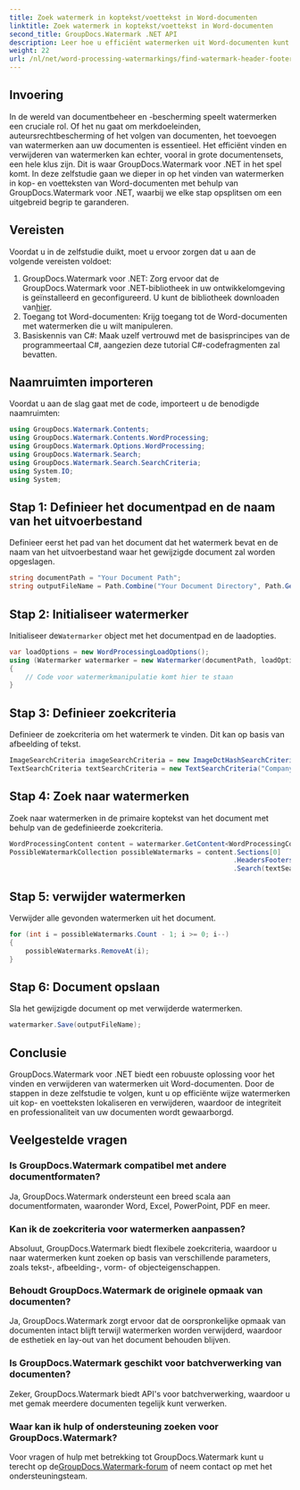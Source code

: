 ```yaml
---
title: Zoek watermerk in koptekst/voettekst in Word-documenten
linktitle: Zoek watermerk in koptekst/voettekst in Word-documenten
second_title: GroupDocs.Watermark .NET API
description: Leer hoe u efficiënt watermerken uit Word-documenten kunt vinden en verwijderen met behulp van GroupDocs voor .NET, waardoor documentintegriteit en professionaliteit wordt gegarandeerd.
weight: 22
url: /nl/net/word-processing-watermarkings/find-watermark-header-footer-word-docs/
---
```

## Invoering
In de wereld van documentbeheer en -bescherming speelt watermerken een cruciale rol. Of het nu gaat om merkdoeleinden, auteursrechtbescherming of het volgen van documenten, het toevoegen van watermerken aan uw documenten is essentieel. Het efficiënt vinden en verwijderen van watermerken kan echter, vooral in grote documentensets, een hele klus zijn. Dit is waar GroupDocs.Watermark voor .NET in het spel komt. In deze zelfstudie gaan we dieper in op het vinden van watermerken in kop- en voetteksten van Word-documenten met behulp van GroupDocs.Watermark voor .NET, waarbij we elke stap opsplitsen om een uitgebreid begrip te garanderen.
## Vereisten
Voordat u in de zelfstudie duikt, moet u ervoor zorgen dat u aan de volgende vereisten voldoet:
1. GroupDocs.Watermark voor .NET: Zorg ervoor dat de GroupDocs.Watermark voor .NET-bibliotheek in uw ontwikkelomgeving is geïnstalleerd en geconfigureerd. U kunt de bibliotheek downloaden van[hier](https://releases.groupdocs.com/Watermark/net/).
2. Toegang tot Word-documenten: Krijg toegang tot de Word-documenten met watermerken die u wilt manipuleren.
3. Basiskennis van C#: Maak uzelf vertrouwd met de basisprincipes van de programmeertaal C#, aangezien deze tutorial C#-codefragmenten zal bevatten.
## Naamruimten importeren
Voordat u aan de slag gaat met de code, importeert u de benodigde naamruimten:
```csharp
using GroupDocs.Watermark.Contents;
using GroupDocs.Watermark.Contents.WordProcessing;
using GroupDocs.Watermark.Options.WordProcessing;
using GroupDocs.Watermark.Search;
using GroupDocs.Watermark.Search.SearchCriteria;
using System.IO;
using System;
```
## Stap 1: Definieer het documentpad en de naam van het uitvoerbestand
Definieer eerst het pad van het document dat het watermerk bevat en de naam van het uitvoerbestand waar het gewijzigde document zal worden opgeslagen.
```csharp
string documentPath = "Your Document Path";
string outputFileName = Path.Combine("Your Document Directory", Path.GetFileName(documentPath));
```
## Stap 2: Initialiseer watermerker
 Initialiseer de`Watermarker` object met het documentpad en de laadopties.
```csharp
var loadOptions = new WordProcessingLoadOptions();
using (Watermarker watermarker = new Watermarker(documentPath, loadOptions))
{
    // Code voor watermerkmanipulatie komt hier te staan
}
```
## Stap 3: Definieer zoekcriteria
Definieer de zoekcriteria om het watermerk te vinden. Dit kan op basis van afbeelding of tekst.
```csharp
ImageSearchCriteria imageSearchCriteria = new ImageDctHashSearchCriteria(Constants.LogoPng);
TextSearchCriteria textSearchCriteria = new TextSearchCriteria("Company Name");
```
## Stap 4: Zoek naar watermerken
Zoek naar watermerken in de primaire koptekst van het document met behulp van de gedefinieerde zoekcriteria.
```csharp
WordProcessingContent content = watermarker.GetContent<WordProcessingContent>();
PossibleWatermarkCollection possibleWatermarks = content.Sections[0]
                                                        .HeadersFooters[OfficeHeaderFooterType.HeaderPrimary]
                                                        .Search(textSearchCriteria.Or(imageSearchCriteria));
```
## Stap 5: verwijder watermerken
Verwijder alle gevonden watermerken uit het document.
```csharp
for (int i = possibleWatermarks.Count - 1; i >= 0; i--)
{
    possibleWatermarks.RemoveAt(i);
}
```
## Stap 6: Document opslaan
Sla het gewijzigde document op met verwijderde watermerken.
```csharp
watermarker.Save(outputFileName);
```

## Conclusie
GroupDocs.Watermark voor .NET biedt een robuuste oplossing voor het vinden en verwijderen van watermerken uit Word-documenten. Door de stappen in deze zelfstudie te volgen, kunt u op efficiënte wijze watermerken uit kop- en voetteksten lokaliseren en verwijderen, waardoor de integriteit en professionaliteit van uw documenten wordt gewaarborgd.
## Veelgestelde vragen
### Is GroupDocs.Watermark compatibel met andere documentformaten?
Ja, GroupDocs.Watermark ondersteunt een breed scala aan documentformaten, waaronder Word, Excel, PowerPoint, PDF en meer.
### Kan ik de zoekcriteria voor watermerken aanpassen?
Absoluut, GroupDocs.Watermark biedt flexibele zoekcriteria, waardoor u naar watermerken kunt zoeken op basis van verschillende parameters, zoals tekst-, afbeelding-, vorm- of objecteigenschappen.
### Behoudt GroupDocs.Watermark de originele opmaak van documenten?
Ja, GroupDocs.Watermark zorgt ervoor dat de oorspronkelijke opmaak van documenten intact blijft terwijl watermerken worden verwijderd, waardoor de esthetiek en lay-out van het document behouden blijven.
### Is GroupDocs.Watermark geschikt voor batchverwerking van documenten?
Zeker, GroupDocs.Watermark biedt API's voor batchverwerking, waardoor u met gemak meerdere documenten tegelijk kunt verwerken.
### Waar kan ik hulp of ondersteuning zoeken voor GroupDocs.Watermark?
 Voor vragen of hulp met betrekking tot GroupDocs.Watermark kunt u terecht op de[GroupDocs.Watermark-forum](https://forum.groupdocs.com/c/watermark/19) of neem contact op met het ondersteuningsteam.
